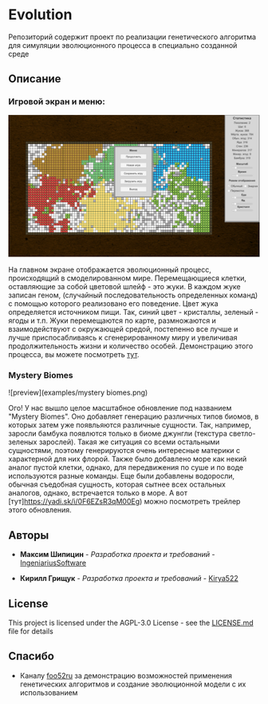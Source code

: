 # Evolution
Репозиторий содержит проект по реализации генетического алгоритма для симуляции эволюционного процесса в специально созданной среде

## Описание

### Игровой экран и меню:

![example](examples/screen.png)

  На главном экране отображается эволюционный процесс, происходящий в смоделированном мире. Перемещающиеся клетки, оставляющие за собой цветовой шлейф - это жуки. В каждом жуке записан геном, (случайный последовательность определенных команд) с помощью которого реализовано его поведение. Цвет жука определяется источником пищи. Так, синий цвет - кристаллы, зеленый - ягоды и т.п. Жуки перемещаются по карте, размножаются и взаимодействуют с окружающей средой, постепенно все лучше и лучше приспосабливаясь к сгенерированному миру и увеличивая продолжительность жизни и количество особей. Демонстрацию этого процесса, вы можете посмотреть [тут](examples/demonstration.gif).

### Mystery Biomes

![preview](examples/mystery biomes.png)

  Ого! У нас вышло целое масштабное обновление под названием "Mystery Biomes". Оно добавляет генерацию различных типов биомов, в которых затем уже появльяются различные сущности. Так, например, заросли бамбука появлются только в биоме джунгли (текстура светло-зеленых зарослей). Такая же ситуация со всеми остальными сущностями, поэтому генерируются очень интересные материки с характерной для них флорой. Также было добавлено море как некий аналог пустой клетки, однако, для передвижения по суше и по воде используются разные команды. Еще были добавлены водоросли, обычная съедобная сущность, которая сытнее всех остальных аналогов, однако, встречается только в море. А вот [тут]https://yadi.sk/i/0F6EZsR3qM00Eg) можно посмотреть трейлер этого обновления.

## Авторы

* **Максим Шипицин** - *Разработка проекта и требований* - [ IngeniariusSoftware](https://github.com/IngeniariusSoftware)

* **Кирилл Грищук** - *Разработка проекта и требований* - [ Kirya522](https://github.com/kirya522)

## License

This project is licensed under the AGPL-3.0 License - see the [LICENSE.md](LICENSE.md) file for details

## Спасибо
- Каналу [foo52ru](https://www.youtube.com/user/foo52ru) за демонстрацию возможностей применения генетических алгоритмов и создание
эволюционной модели с их использованием

